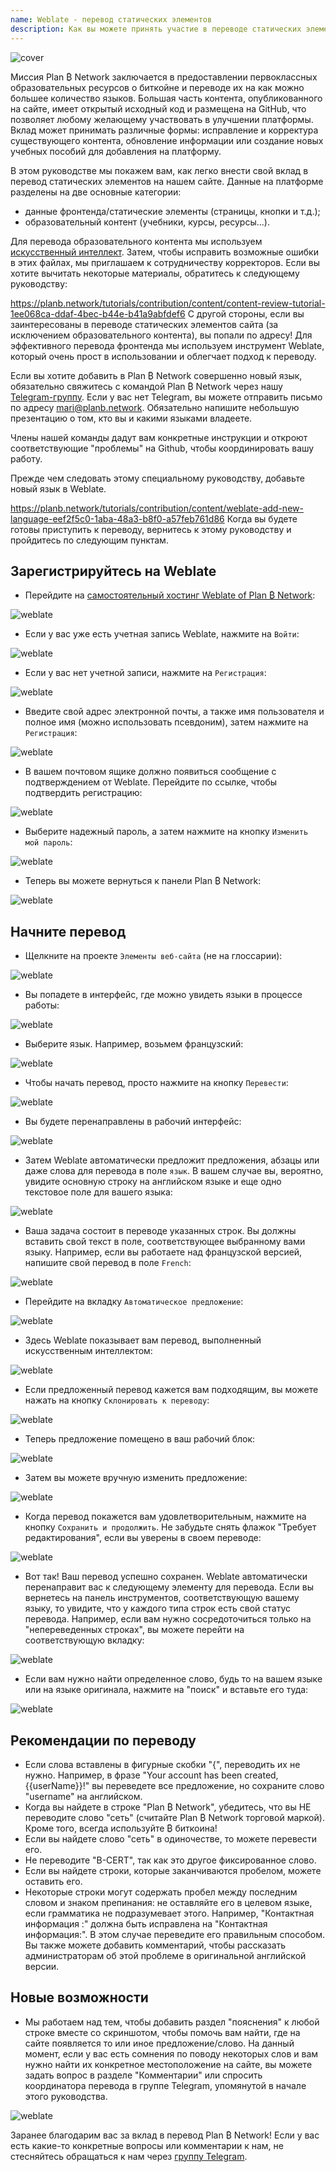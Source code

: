 ```yaml
---
name: Weblate - перевод статических элементов
description: Как вы можете принять участие в переводе статических элементов на planb.network?
---
```

![cover](assets/cover.webp)

Миссия Plan ₿ Network заключается в предоставлении первоклассных образовательных ресурсов о биткойне и переводе их на как можно большее количество языков. Большая часть контента, опубликованного на сайте, имеет открытый исходный код и размещена на GitHub, что позволяет любому желающему участвовать в улучшении платформы. Вклад может принимать различные формы: исправление и корректура существующего контента, обновление информации или создание новых учебных пособий для добавления на платформу.

В этом руководстве мы покажем вам, как легко внести свой вклад в перевод статических элементов на нашем сайте. Данные на платформе разделены на две основные категории:


- данные фронтенда/статические элементы (страницы, кнопки и т.д.);
- образовательный контент (учебники, курсы, ресурсы...).

Для перевода образовательного контента мы используем [искусственный интеллект](https://github.com/Asi0Flammeus/LLM-Translator). Затем, чтобы исправить возможные ошибки в этих файлах, мы приглашаем к сотрудничеству корректоров. Если вы хотите вычитать некоторые материалы, обратитесь к следующему руководству:

https://planb.network/tutorials/contribution/content/content-review-tutorial-1ee068ca-ddaf-4bec-b44e-b41a9abfdef6
С другой стороны, если вы заинтересованы в переводе статических элементов сайта (за исключением образовательного контента), вы попали по адресу! Для эффективного перевода фронтенда мы используем инструмент Weblate, который очень прост в использовании и облегчает подход к переводу.

Если вы хотите добавить в Plan ₿ Network совершенно новый язык, обязательно свяжитесь с командой Plan ₿ Network через нашу [Telegram-группу](https://t.me/PlanBNetwork_ContentBuilder). Если у вас нет Telegram, вы можете отправить письмо по адресу mari@planb.network. Обязательно напишите небольшую презентацию о том, кто вы и какими языками владеете.

Члены нашей команды дадут вам конкретные инструкции и откроют соответствующие "проблемы" на Github, чтобы координировать вашу работу.

Прежде чем следовать этому специальному руководству, добавьте новый язык в Weblate.

https://planb.network/tutorials/contribution/content/weblate-add-new-language-eef2f5c0-1aba-48a3-b8f0-a57feb761d86
Когда вы будете готовы приступить к переводу, вернитесь к этому руководству и пройдитесь по следующим пунктам.

## Зарегистрируйтесь на Weblate


- Перейдите на [самостоятельный хостинг Weblate of Plan ₿ Network](https://weblate.planb.network/):

![weblate](assets/01.webp)


- Если у вас уже есть учетная запись Weblate, нажмите на `Войти`:

![weblate](assets/02.webp)


- Если у вас нет учетной записи, нажмите на `Регистрация`:

![weblate](assets/03.webp)


- Введите свой адрес электронной почты, а также имя пользователя и полное имя (можно использовать псевдоним), затем нажмите на `Регистрация`:

![weblate](assets/04.webp)


- В вашем почтовом ящике должно появиться сообщение с подтверждением от Weblate. Перейдите по ссылке, чтобы подтвердить регистрацию:

![weblate](assets/05.webp)


- Выберите надежный пароль, а затем нажмите на кнопку `Изменить мой пароль`:

![weblate](assets/06.webp)


- Теперь вы можете вернуться к панели Plan ₿ Network:

![weblate](assets/07.webp)

## Начните перевод


- Щелкните на проекте `Элементы веб-сайта` (не на глоссарии):

![weblate](assets/08.webp)


- Вы попадете в интерфейс, где можно увидеть языки в процессе работы:

![weblate](assets/09.webp)


- Выберите язык. Например, возьмем французский:

![weblate](assets/10.webp)


- Чтобы начать перевод, просто нажмите на кнопку `Перевести`:

![weblate](assets/11.webp)


- Вы будете перенаправлены в рабочий интерфейс:

![weblate](assets/12.webp)


- Затем Weblate автоматически предложит предложения, абзацы или даже слова для перевода в поле `язык`. В вашем случае вы, вероятно, увидите основную строку на английском языке и еще одно текстовое поле для вашего языка:

![weblate](assets/13.webp)


- Ваша задача состоит в переводе указанных строк. Вы должны вставить свой текст в поле, соответствующее выбранному вами языку. Например, если вы работаете над французской версией, напишите свой перевод в поле `French`:

![weblate](assets/14.webp)


- Перейдите на вкладку `Автоматическое предложение`:

![weblate](assets/15.webp)


- Здесь Weblate показывает вам перевод, выполненный искусственным интеллектом:

![weblate](assets/16.webp)


- Если предложенный перевод кажется вам подходящим, вы можете нажать на кнопку `Склонировать к переводу`:

![weblate](assets/17.webp)


- Теперь предложение помещено в ваш рабочий блок:

![weblate](assets/18.webp)


- Затем вы можете вручную изменить предложение:

![weblate](assets/19.webp)


- Когда перевод покажется вам удовлетворительным, нажмите на кнопку `Сохранить и продолжить`. Не забудьте снять флажок "Требует редактирования", если вы уверены в своем переводе:

![weblate](assets/20.webp)


- Вот так! Ваш перевод успешно сохранен. Weblate автоматически перенаправит вас к следующему элементу для перевода. Если вы вернетесь на панель инструментов, соответствующую вашему языку, то увидите, что у каждого типа строк есть свой статус перевода. Например, если вам нужно сосредоточиться только на "непереведенных строках", вы можете перейти на соответствующую вкладку:

![weblate](assets/21.webp)


- Если вам нужно найти определенное слово, будь то на вашем языке или на языке оригинала, нажмите на "поиск" и вставьте его туда:

![weblate](assets/22.webp)

## Рекомендации по переводу


- Если слова вставлены в фигурные скобки "{", переводить их не нужно. Например, в фразе "Your account has been created, {{userName}}!" вы переведете все предложение, но сохраните слово "username" на английском.
- Когда вы найдете в строке "Plan ₿ Network", убедитесь, что вы НЕ переводите слово "сеть" (считайте Plan ₿ Network торговой маркой). Кроме того, всегда используйте ₿ биткоина!
- Если вы найдете слово "сеть" в одиночестве, то можете перевести его.
- Не переводите "B-CERT", так как это другое фиксированное слово.
- Если вы найдете строки, которые заканчиваются пробелом, можете оставить его.
- Некоторые строки могут содержать пробел между последним словом и знаком препинания: не оставляйте его в целевом языке, если грамматика не подразумевает этого. Например, "Контактная информация :" должна быть исправлена на "Контактная информация:". В этом случае переведите его правильным способом. Вы также можете добавить комментарий, чтобы рассказать администраторам об этой проблеме в оригинальной английской версии.

## Новые возможности


- Мы работаем над тем, чтобы добавить раздел "пояснения" к любой строке вместе со скриншотом, чтобы помочь вам найти, где на сайте появляется то или иное предложение/слово. На данный момент, если у вас есть сомнения по поводу некоторых слов и вам нужно найти их конкретное местоположение на сайте, вы можете задать вопрос в разделе "Комментарии" или спросить координатора перевода в группе Telegram, упомянутой в начале этого руководства.

![weblate](assets/23.webp)

Заранее благодарим вас за вклад в перевод Plan ₿ Network! Если у вас есть какие-то конкретные вопросы или комментарии к нам, не стесняйтесь обращаться к нам через [группу Telegram](https://t.me/PlanBNetwork_ContentBuilder).
